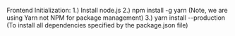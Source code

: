 Frontend Initialization:
1.) Install node.js
2.) npm install -g yarn (Note, we are using Yarn not NPM for package management)
3.) yarn install --production (To install all dependencies specified by the package.json file)
